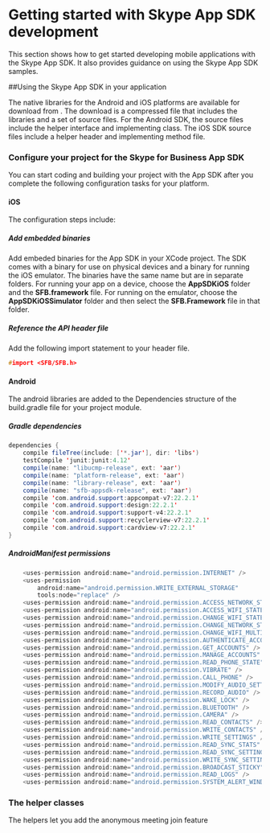 # Getting started with Skype App SDK development 

This section shows how to get started developing mobile applications with the Skype App SDK. It also provides guidance on using the Skype App SDK samples.

##Using the Skype App SDK in your application

The native libraries for the Android and iOS platforms are available for download from [](). The download is a compressed file that includes the libraries and a set of source files. 
For the Android SDK, the source files include the helper interface and implementing class. The iOS SDK source files include a helper header and implementing method file.  

### Configure your project for the Skype for Business App SDK

You can start coding and building your project with the App SDK after you complete the following
configuration tasks for your platform.

#### iOS

The configuration steps include:

##### Add embedded binaries

Add embeded binaries for the App SDK in your XCode project. The SDK comes with a binary for use on physical devices
and a binary for running the iOS emulator. The binaries have the same name but are in separate folders. For running your app on a device, choose the 
**AppSDKiOS** folder and the **SFB.framework** file. For running on the emulator, choose the **AppSDKiOSSimulator** folder and then select the **SFB.Framework** file in that folder.

##### Reference the API header file

Add the following import statement to your header file.
```cpp
#import <SFB/SFB.h>
```


#### Android
The android libraries are added to the Dependencies structure of the build.gradle file for your project module. 

##### Gradle dependencies

```java
dependencies {
    compile fileTree(include: ['*.jar'], dir: 'libs')
    testCompile 'junit:junit:4.12'
    compile(name: "libucmp-release", ext: 'aar')
    compile(name: "platform-release", ext: 'aar')
    compile(name: "library-release", ext: 'aar')
    compile(name: "sfb-appsdk-release", ext: 'aar')
    compile 'com.android.support:appcompat-v7:22.2.1'
    compile 'com.android.support:design:22.2.1'
    compile 'com.android.support:support-v4:22.2.1'
    compile 'com.android.support:recyclerview-v7:22.2.1'
    compile 'com.android.support:cardview-v7:22.2.1'
}

```

##### AndroidManifest permissions


```java
    <uses-permission android:name="android.permission.INTERNET" />
    <uses-permission
        android:name="android.permission.WRITE_EXTERNAL_STORAGE"
        tools:node="replace" />
    <uses-permission android:name="android.permission.ACCESS_NETWORK_STATE" />
    <uses-permission android:name="android.permission.ACCESS_WIFI_STATE" />
    <uses-permission android:name="android.permission.CHANGE_WIFI_STATE" />
    <uses-permission android:name="android.permission.CHANGE_NETWORK_STATE" />
    <uses-permission android:name="android.permission.CHANGE_WIFI_MULTICAST_STATE" />
    <uses-permission android:name="android.permission.AUTHENTICATE_ACCOUNTS" />
    <uses-permission android:name="android.permission.GET_ACCOUNTS" />
    <uses-permission android:name="android.permission.MANAGE_ACCOUNTS" />
    <uses-permission android:name="android.permission.READ_PHONE_STATE" />
    <uses-permission android:name="android.permission.VIBRATE" />
    <uses-permission android:name="android.permission.CALL_PHONE" />
    <uses-permission android:name="android.permission.MODIFY_AUDIO_SETTINGS" />
    <uses-permission android:name="android.permission.RECORD_AUDIO" />
    <uses-permission android:name="android.permission.WAKE_LOCK" />
    <uses-permission android:name="android.permission.BLUETOOTH" />
    <uses-permission android:name="android.permission.CAMERA" />
    <uses-permission android:name="android.permission.READ_CONTACTS" />
    <uses-permission android:name="android.permission.WRITE_CONTACTS" />
    <uses-permission android:name="android.permission.WRITE_SETTINGS" />
    <uses-permission android:name="android.permission.READ_SYNC_STATS" />
    <uses-permission android:name="android.permission.READ_SYNC_SETTINGS" />
    <uses-permission android:name="android.permission.WRITE_SYNC_SETTINGS" />
    <uses-permission android:name="android.permission.BROADCAST_STICKY" />
    <uses-permission android:name="android.permission.READ_LOGS" />
    <uses-permission android:name="android.permission.SYSTEM_ALERT_WINDOW" />

```

### The helper classes

The helpers let you add the anonymous meeting join feature  
